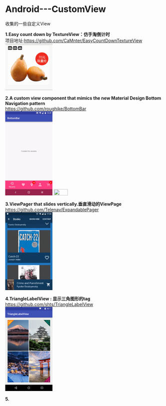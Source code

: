 # Android---CustomView
收集的一些自定义View


**1.Easy count down by TextureView：仿手淘倒计时**     
项目地址:https://github.com/CaMnter/EasyCountDownTextureView      
<img src="./image/1-1.gif" width="30%" height="25%" >   


**2.A custom view component that mimics the new Material Design Bottom Navigation pattern**    
https://github.com/roughike/BottomBar      
<img src="./image/2-1.gif" width="30%" height="25%" >
<img src="./image/2-2.gif" width="30%" height="25%" >


**3.ViewPager that slides vertically.垂直滑动的ViewPage**         
https://github.com/Telenav/ExpandablePager     
<img src="./image/3-1.gif" width="30%" height="25%" >


**4.TriangleLabelView : 显示三角图形的tag**     
https://github.com/shts/TriangleLabelView       
<img src="./image/4-1.png" width="30%" height="25%" >


**5.**


